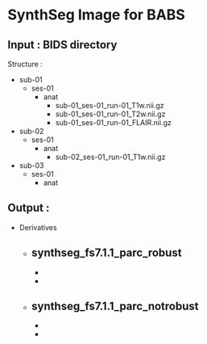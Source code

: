 
# SynthSeg Image for BABS

## Input : BIDS directory

  Structure : 
  - sub-01
    - ses-01
      - anat
        - sub-01_ses-01_run-01_T1w.nii.gz
        - sub-01_ses-01_run-01_T2w.nii.gz
        - sub-01_ses-01_run-01_FLAIR.nii.gz
   - sub-02
     - ses-01
       - anat
         - sub-02_ses-01_run-01_T1w.nii.gz
   - sub-03
     - ses-01
       - anat


## Output : 

- Derivatives
  - synthseg_fs7.1.1_parc_robust
    -
    -
    -
  - synthseg_fs7.1.1_parc_notrobust
    -
    -
    -
